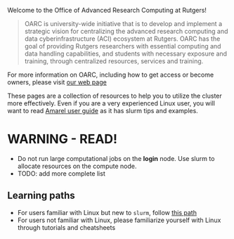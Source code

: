 Welcome to the Office of Advanced Research Computing at Rutgers! 

> OARC is university-wide initiative that is to develop and implement a strategic vision for centralizing the advanced research computing and data cyberinfrastructure (ACI) ecosystem at Rutgers. OARC has the goal of providing Rutgers researchers with essential computing and data handling capabilities, and students with necessary exposure and training, through centralized resources, services and training.

For more information on OARC, including how to get access or become owners, please visit [our web page](https://oarc.rutgers.edu/)

These pages are a collection of resources to help you to utilize the cluster more effectively. Even if you are a very experienced Linux user, you will want to read [Amarel user guide]() as it has slurm tips and examples. 

# WARNING - READ!

- Do not run large computational jobs on the **login** node. Use slurm to allocate resources on the compute node. 
- TODO: add more complete list

## Learning paths

- For users familiar with Linux but new to `slurm`, follow [this path]()
- For users not familiar with Linux, please familiarize yourself with Linux through tutorials and cheatsheets


